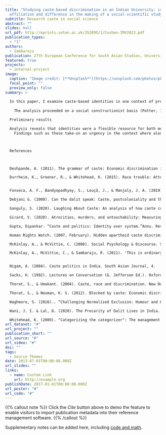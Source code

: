 ```yaml
---
title: "Studying caste-based discrimination in an Indian University: identities,
  affiliation and difference in the making of a social-scientific study."
subtitle: Research caste in social science
abstract: ""
slides: null
url_pdf: http://eprints.soton.ac.uk/352095/1/Cushen-IMV2013.pdf
publication_types:
  - "1"
authors:
  - Sambaraju
publication: 27th European Conference for South Asian Studies, University of Turin, Italy.
featured: true
projects:
  - internal-project
image:
  caption: "Image credit: [**Unsplash**](https://unsplash.com/photos/pLCdAaMFLTE)"
  focal_point: ""
  preview_only: false
summary: >
  
  In this paper, I examine caste-based identities in one context of pressing importance: researching caste-based discrimination in universities. While sociologists and anthropologists have examined the materiality (Gupta, 2005) and experiential aspects of caste (Thorat & Umakant, 2004), and caste-based oppression (Deshpande, 2011), little research has examined how caste-based identities complicate the process of researching casteist discrimination. This is compounded by huge inequities in academic institutions where majority of research on these concerns is conducted by those from oppressor castes. Using fine-grained discursive analysis, I examine the interconnectedness of caste identities in conducting research on caste-based discrimination. I examine data from an interview study about student protests against caste-based discrimination in a South Indian university in January 2016, where I conducted 20 interviews. I examine those instances where my identity as an ‘upper’ caste researcher is implicated in the research process. Specifically, I examine how articulations of my own and participants’ identities are involved in research interviews on caste-based discrimination. Analysis focused on the construction, ascription, and negotiation of specific caste identities for the interviewer and interviewees, and the social actions accomplished in the context of these interviews (McKinlay & McVittie, 2008). Analysis reveals that identities were a flexible resource for both me and the interviewees in negotiating the difficulty in talking about caste. In the then context of protests against caste-based discrimination, topics such as the extent of caste-based discrimination, and the role for individuals themselves were treated as difficult since these implicated identities for me and the interviewees. Caste-based identities then both hindered affiliation with the interviewees in contributing to the difficulty of speaking about caste, while also allowing for the articulation of specific forms of caste-based oppression. These findings are discussed in relation to current inequities in participation of Dalits and members in other oppressed groups in academia. 
   
  	The analysis proceeded on a social constructionist basis (Potter, 1996), which meant analysing interview interactions as constructing specific versions of the caste system and caste identities in ways that accomplished specific social actions in the context of these interviews (McKinlay & McVittie, 2008). Potter and Hepburn (2005) argue that interview data are saturated by social science categories and understandings. This however can be used to examine how some of these categories are understood by participants themselves (Sacks, 1995). In the present case then, interview data were examined for how caste-identities were developed in describing their lived experiences in higher education, instances of caste-based discrimination, and efforts to navigate and address these concerns. In so doing, analysis examines discursive practices by which caste-based identities are implicated and subsequently negotiated in talk.

  Preliminary results

  Analysis reveals that identities were a flexible resource for both me and the interviewees in negotiating the difficulty in talking about caste. In the present context of protests against caste-based discrimination, topics such as the extent of caste-based discrimination, and the role for individuals themselves were treated as difficult since these implicated identities for me and the interviewees. For interviewees their own identities were treated as resources from which they could talk about caste and as a restraint in offering specific forms of responses to the interview questions. Simultaneously, my identity as a so-called ‘upper’ caste interviewer limited possibilities for affiliation with the interviewees, while enabling interviewees to talk about their own troubles to an ‘outsider’. Caste-based identities then both hindered affiliation with the interviewees in contributing to the difficulty of speaking about caste, while allowing for the articulation of specific forms of caste-based oppression. 
  	Findings such as these take-on an urgency in the context where alongside an overwhelming dominance of upper caste individuals in research on Dalits and members of other oppressed caste groups (Ganguly, 2000). Research that takes-on this form of research should centrally consider the role of identities and their gradients in making claims about societal inequalities. 



  References



  Deshpande, A. (2011). The grammar of caste: Economic discrimination in contemporary India. Oxford University Press. Deshpande, A. (2017, December 11). The ugly reality of caste violence and discrimination in urban India. The Wire. https:// thewire.in/caste/ugly-reality-caste-violence-discriminationurban-india

  Durrheim, K., Greener, R., & Whitehead, K. (2015). Race trouble: Attending to race and racism in online interaction. British Journal of Social Psychology, 54(1): 84- 99.https://doi.org/10.1111/bjso.12070


  Fonseca, A. F., Bandyopadhyay, S., Louçã, J., & Manjaly, J. A. (2019). Caste in the News: A Computational Analysis of Indian Newspapers. Social Media + Society. https://doi.org/10.1177/2056305119896057

  Debjani G. (2000). Can the dalit speak: Caste, postcoloniality and the new humanities?, South Asia: Journal of South Asian Studies, 23:s1, 43-62, DOI: 10.1080/00856400008723398

  Ganguly, S. (2020). Laughing About Caste: An analysis of how caste considerations find representation in the genre of English stand-up comedy on the internet in India. Connections: a journal of language, media and culture, 1(1): https://doi.org/10.29173/connections11 

  Girard, V. (2020). Atrocities, murders, and untouchability: Measuring caste-based discrimination. Ideas for India. Retrieved from: https://www.ideasforindia.in/topics/social-identity/atrocities-murders-and-untouchability-measuring-caste-based-discrimination.html 

  Gupta, Dipankar. “Caste and politics: Identity over system.”Annu. Rev. Anthropol,vol. 34, no.21, 2005, pp. 409-427

  Human Rights Watch. (2007, February). Hidden apartheid caste discrimination against India’s “Untouchables” (Vol. 19). https://www.hrw.org/reports/2007/india0207/

  McKinlay, A., & McVittie, C. (2008). Social Psychology & Discourse. Sussex: Wiley-Blackwell.

  McKinlay, A., McVittie, C., & Sambaraju, R. (2011). 'This is ordinary behaviour': categorization and culpability in Hamas leaders' accounts of the Palestinian/Israeli conflict. British Journal of Social Psychology, 51(4), 534-550. doi:10.1111/j.2044-8309.2011.02021


  Nigam, A. (2004). Caste politics in India. South Asian Journal, 4.

  Sacks, H. (1992). Lectures on Conversation (G. Jefferson Ed.). Oxford: Blackwells

  Thorat, S., & Umakant. (2004). Caste, race and discrimination. New Delhi: Indian Institute of Dalit Studies and Rawat Publications.

  Thorat, S., & Neuman, K. S. (2012). Blocked by caste: Economic discrimination in modern India. Oxford University Press.

  Waghmore, S. (2016).. “Challenging Normalised Exclusion: Humour and Hopeful Rationality in Dalit Politics.”From the Margins to the Mainstream: Institutionalising Minorities in South Asia, edited by Hugo Gorringe, Roger Jeffery, Suryakant Waghmore , Sage, 2016, 153-177.

  Wani, J. I. & Lal, D. (2020). The Precarity of Dalit Lives in India.  The Indian Express. Retrieved from: https://indianexpress.com/article/opinion/columns/dalit-atrocity-casteism-hathras-thakur-brahmin-rape-6903255/ 

  Whitehead, K. (2009). "Categorizing the categorizer": The management of racial common sense in interaction. Social psychology quarterly, 72(4), 325-342.
url_dataset: "#"
url_project: ""
publication_short: ""
url_source: "#"
url_video: "#"
doi: ""
tags:
  - Source Themes
date: 2013-07-01T00:00:00.000Z
url_slides: ""
links:
  - name: Custom Link
    url: http://example.org
publishDate: 2017-01-01T00:00:00.000Z
url_poster: "#"
url_code: "#"
---
```


{{% callout note %}}
Click the _Cite_ button above to demo the feature to enable visitors to import publication metadata into their reference management software.
{{% /callout %}}

Supplementary notes can be added here, including [code and math](https://wowchemy.com/docs/content/writing-markdown-latex/).
